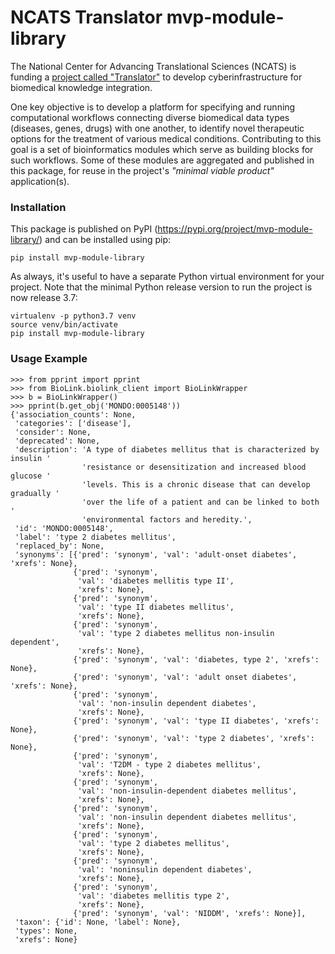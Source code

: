 # NCATS Translator mvp-module-library

The National Center for Advancing Translational Sciences (NCATS) is funding a 
[project called "Translator"](https://ncats.nih.gov/translator/projects) 
to develop cyberinfrastructure for biomedical knowledge integration.

One key objective is to develop a platform for specifying and running computational workflows connecting diverse 
biomedical data types (diseases, genes, drugs) with one another, to identify novel therapeutic 
options for the treatment of various medical conditions. Contributing to this goal is a set of bioinformatics modules 
which serve as building blocks for such workflows. Some of these modules are aggregated and published in this package,
for reuse in the project's _"minimal viable product"_ application(s).

### Installation

This package is published on PyPI (https://pypi.org/project/mvp-module-library/) and can be installed using pip: 
```
pip install mvp-module-library
```

As always, it's useful to have a separate Python virtual environment for your project. Note that the minimal Python
release version to run the project is now release 3.7:

```
virtualenv -p python3.7 venv
source venv/bin/activate
pip install mvp-module-library
```

### Usage Example

```
>>> from pprint import pprint
>>> from BioLink.biolink_client import BioLinkWrapper
>>> b = BioLinkWrapper()
>>> pprint(b.get_obj('MONDO:0005148'))
{'association_counts': None,
 'categories': ['disease'],
 'consider': None,
 'deprecated': None,
 'description': 'A type of diabetes mellitus that is characterized by insulin '
                'resistance or desensitization and increased blood glucose '
                'levels. This is a chronic disease that can develop gradually '
                'over the life of a patient and can be linked to both '
                'environmental factors and heredity.',
 'id': 'MONDO:0005148',
 'label': 'type 2 diabetes mellitus',
 'replaced_by': None,
 'synonyms': [{'pred': 'synonym', 'val': 'adult-onset diabetes', 'xrefs': None},
              {'pred': 'synonym',
               'val': 'diabetes mellitis type II',
               'xrefs': None},
              {'pred': 'synonym',
               'val': 'type II diabetes mellitus',
               'xrefs': None},
              {'pred': 'synonym',
               'val': 'type 2 diabetes mellitus non-insulin dependent',
               'xrefs': None},
              {'pred': 'synonym', 'val': 'diabetes, type 2', 'xrefs': None},
              {'pred': 'synonym', 'val': 'adult onset diabetes', 'xrefs': None},
              {'pred': 'synonym',
               'val': 'non-insulin dependent diabetes',
               'xrefs': None},
              {'pred': 'synonym', 'val': 'type II diabetes', 'xrefs': None},
              {'pred': 'synonym', 'val': 'type 2 diabetes', 'xrefs': None},
              {'pred': 'synonym',
               'val': 'T2DM - type 2 diabetes mellitus',
               'xrefs': None},
              {'pred': 'synonym',
               'val': 'non-insulin-dependent diabetes mellitus',
               'xrefs': None},
              {'pred': 'synonym',
               'val': 'non-insulin dependent diabetes mellitus',
               'xrefs': None},
              {'pred': 'synonym',
               'val': 'type 2 diabetes mellitus',
               'xrefs': None},
              {'pred': 'synonym',
               'val': 'noninsulin dependent diabetes',
               'xrefs': None},
              {'pred': 'synonym',
               'val': 'diabetes mellitis type 2',
               'xrefs': None},
              {'pred': 'synonym', 'val': 'NIDDM', 'xrefs': None}],
 'taxon': {'id': None, 'label': None},
 'types': None,
 'xrefs': None}
```
